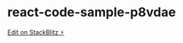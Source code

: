 # react-code-sample-p8vdae

[Edit on StackBlitz ⚡️](https://stackblitz.com/edit/react-code-sample-p8vdae)